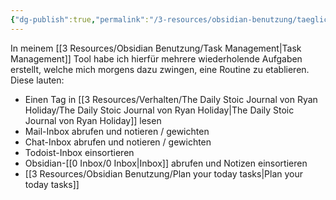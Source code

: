 ```yaml
---
{"dg-publish":true,"permalink":"/3-resources/obsidian-benutzung/taeglicher-ablauf/","created":"2024-04-14T11:21:07.773+02:00","updated":"2024-04-25T19:43:48.953+02:00"}
---
```



In meinem [[3 Resources/Obsidian Benutzung/Task Management\|Task Management]] Tool habe ich hierfür mehrere wiederholende Aufgaben erstellt, welche mich morgens dazu zwingen, eine Routine zu etablieren. Diese lauten:

- Einen Tag in [[3 Resources/Verhalten/The Daily Stoic Journal von Ryan Holiday/The Daily Stoic Journal von Ryan Holiday\|The Daily Stoic Journal von Ryan Holiday]] lesen
- Mail-Inbox abrufen und notieren / gewichten
- Chat-Inbox abrufen und notieren / gewichten
- Todoist-Inbox einsortieren
- Obsidian-[[0 Inbox/0 Inbox\|Inbox]] abrufen und Notizen einsortieren
- [[3 Resources/Obsidian Benutzung/Plan your today tasks\|Plan your today tasks]]
